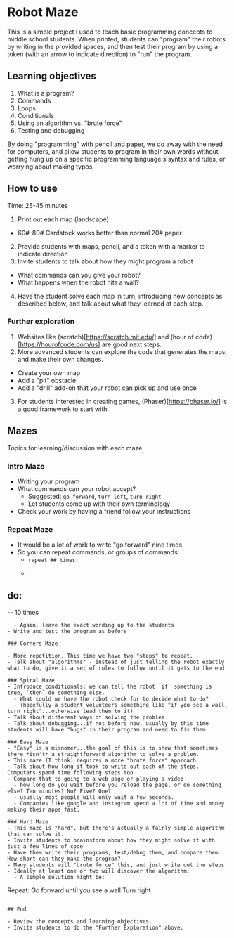 # Robot Maze

This is a simple project I used to teach basic programming concepts to middle school students. When printed, students can "program" their robots by writing in the provided spaces, and then test their program by using a token (with an arrow to indicate direction) to "run" the program.

## Learning objectives

1. What is a program?
2. Commands
3. Loops
4. Conditionals
5. Using an algorithm vs. "brute force"
6. Testing and debugging

By doing "programming" with pencil and paper, we do away with the need for computers, and allow students to program in their own words without getting hung up on a specific programming language's syntax and rules, or worrying about making typos.

## How to use

Time: 25-45 minutes

1. Print out each map (landscape)
  - 60#-80# Cardstock works better than normal 20# paper
2. Provide students with maps, pencil, and a token with a marker to indicate direction
3. Invite students to talk about how they might program a robot
  - What commands can you give your robot?
  - What happens when the robot hits a wall?
4. Have the student solve each map in turn, introducing new concepts as described below, and talk about what they learned at each step.

### Further exploration

1. Websites like (scratch)[https://scratch.mit.edu/] and (hour of code)[https://hourofcode.com/us] are good next steps.
2. More advanced students can explore the code that generates the maps, and make their own changes.
  - Create your own map
  - Add a "pit" obstacle
  - Add a "drill" add-on that your robot can pick up and use once
3. For students interested in creating games, (Phaser)[https://phaser.io/] is a good framework to start with.

## Mazes

Topics for learning/discussion with each maze

### Intro Maze

- Writing your program
- What commands can your robot accept?
  - Suggested: `go forward`, `turn left`, `turn right`
  - Let students come up with their own terminology
- Check your work by having a friend follow your instructions

### Repeat Maze

- It would be a lot of work to write "go forward" nine times
- So you can repeat commands, or groups of commands:
  - `repeat ## times:`
  - ```
do:
  --
  --
10 times
```
  - Again, leave the exact wording up to the students
- Write and test the program as before

### Corners Maze

- More repetition. This time we have two "steps" to repeat.
- Talk about "algorithms" - instead of just telling the robot exactly what to do, give it a set of rules to follow until it gets to the end

### Spiral Maze
- Introduce conditionals: we can tell the robot `if` something is true, `then` do something else.
  - What could we have the robot check for to decide what to do?
  - (hopefully a student volunteers something like "if you see a wall, turn right"...otherwise lead them to it)
- Talk about different ways of solving the problem
- Talk about debugging...if not before now, usually by this time students will have "bugs" in their program and need to fix them.

### Easy Maze
- "Easy" is a misnomer...the goal of this is to show that sometimes there *isn't* a straightforward algorithm to solve a problem.
- This maze (I think) requires a more "brute force" approach
- Talk about how long it took to write out each of the steps. Computers spend time following steps too
- Compare that to going to a web page or playing a video
  - how long do you wait before you reload the page, or do something else? Ten minutes? No? Five? One?
  - usually most people will only wait a few seconds.
  - Companies like google and instagram spend a lot of time and money making their apps fast.

### Hard Maze
- This maze is "hard", but there's actually a fairly simple algorithm that can solve it.
- Invite students to brainstorm about how they might solve it with just a few lines of code
- Have them write their programs, test/debug them, and compare them. How short can they make the program?
- Many students will "brute force" this, and just write out the steps
- Ideally at least one or two will discover the algorithm:
  - A simple solution might be:
```
Repeat:
  Go forward until you see a wall
  Turn right
```

## End

- Review the concepts and learning objectives.
- Invite students to do the "Further Exploration" above.
